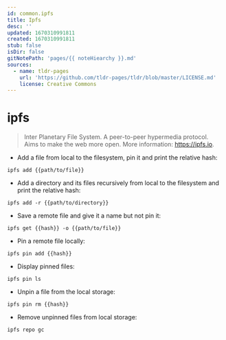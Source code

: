 ```yaml
---
id: common.ipfs
title: Ipfs
desc: ''
updated: 1670310991811
created: 1670310991811
stub: false
isDir: false
gitNotePath: 'pages/{{ noteHiearchy }}.md'
sources:
  - name: tldr-pages
    url: 'https://github.com/tldr-pages/tldr/blob/master/LICENSE.md'
    license: Creative Commons
---
```

# ipfs

> Inter Planetary File System.
> A peer-to-peer hypermedia protocol. Aims to make the web more open.
> More information: <https://ipfs.io>.

- Add a file from local to the filesystem, pin it and print the relative hash:

`ipfs add {{path/to/file}}`

- Add a directory and its files recursively from local to the filesystem and print the relative hash:

`ipfs add -r {{path/to/directory}}`

- Save a remote file and give it a name but not pin it:

`ipfs get {{hash}} -o {{path/to/file}}`

- Pin a remote file locally:

`ipfs pin add {{hash}}`

- Display pinned files:

`ipfs pin ls`

- Unpin a file from the local storage:

`ipfs pin rm {{hash}}`

- Remove unpinned files from local storage:

`ipfs repo gc`

